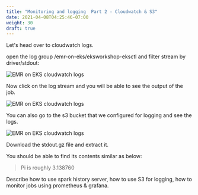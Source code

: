 ```yaml
---
title: "Monitoring and logging  Part 2 - Cloudwatch & S3"
date: 2021-04-08T04:25:46-07:00
weight: 30
draft: true
---
```


Let's head over to cloudwatch logs.

open the log group /emr-on-eks/eksworkshop-eksctl and filter stream by driver/stdout:

![EMR on EKS cloudwatch logs](/images/emr-on-eks/cloudwatch-logs1.png)

Now click on the log stream and you will be able to see the output of the job.

![EMR on EKS cloudwatch logs](/images/emr-on-eks/cloudwatch-stdout-1.png)


You can also go to the s3 bucket that we configured for logging and see the logs.

![EMR on EKS cloudwatch logs](/images/emr-on-eks/s3logs.png)

Download the stdout.gz file and extract it.

You should be able to find its contents similar as below:


> Pi is roughly 3.138760

Describe how to use spark history server, how to use S3 for logging, how to monitor jobs using prometheus & grafana.





